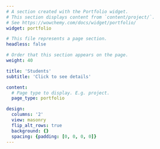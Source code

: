 ```yaml
---
# A section created with the Portfolio widget.
# This section displays content from `content/project/`.
# See https://wowchemy.com/docs/widget/portfolio/
widget: portfolio

# This file represents a page section.
headless: false

# Order that this section appears on the page.
weight: 40

title: 'Students'
subtitle: 'Click to see details'

content:
  # Page type to display. E.g. project.
  page_type: portfolio

design:
  columns: '2'
  view: masonry
  flip_alt_rows: true
  background: {}
  spacing: {padding: [0, 0, 0, 0]}
---
```

